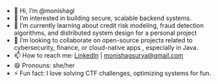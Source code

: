 - 👋 Hi, I’m @monishagl  
- 👀 I’m interested in building secure, scalable backend systems.  
- 🌱 I’m currently learning about credit risk modeling, fraud detection algorithms, and distributed system design for a personal project
- 💞️ I’m looking to collaborate on open-source projects related to cybersecurity, finance, or cloud-native apps , especially in Java.
- 📫 How to reach me: [LinkedIn](https://www.linkedin.com/in/) | monishagsurya@gmail.com  
- 😄 Pronouns: she/her  
- ⚡ Fun fact: I love solving CTF challenges, optimizing systems for fun.


<!---
monishagl/monishagl is a ✨ special ✨ repository because its `README.md` (this file) appears on your GitHub profile.
You can click the Preview link to take a look at your changes.
--->
